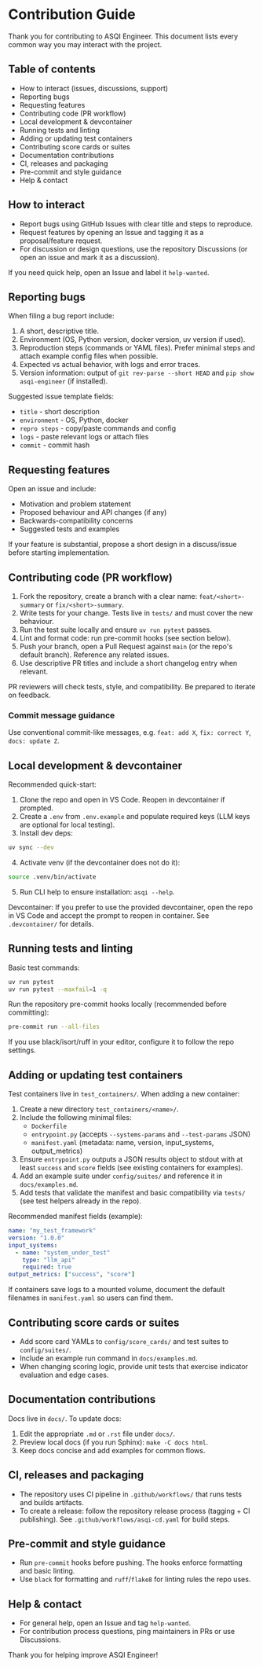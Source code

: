 # Contribution Guide

Thank you for contributing to ASQI Engineer. This document lists every common way you may interact with the project.

## Table of contents
- How to interact (issues, discussions, support)
- Reporting bugs
- Requesting features
- Contributing code (PR workflow)
- Local development & devcontainer
- Running tests and linting
- Adding or updating test containers
- Contributing score cards or suites
- Documentation contributions
- CI, releases and packaging
- Pre-commit and style guidance
- Help & contact

## How to interact

- Report bugs using GitHub Issues with clear title and steps to reproduce.
- Request features by opening an Issue and tagging it as a proposal/feature request.
- For discussion or design questions, use the repository Discussions (or open an issue and mark it as a discussion).

If you need quick help, open an Issue and label it `help-wanted`.

## Reporting bugs

When filing a bug report include:

1. A short, descriptive title.
2. Environment (OS, Python version, docker version, uv version if used).
3. Reproduction steps (commands or YAML files). Prefer minimal steps and attach example config files when possible.
4. Expected vs actual behavior, with logs and error traces.
5. Version information: output of `git rev-parse --short HEAD` and `pip show asqi-engineer` (if installed).

Suggested issue template fields:
- `title` - short description
- `environment` - OS, Python, docker
- `repro steps` - copy/paste commands and config
- `logs` - paste relevant logs or attach files
- `commit` - commit hash

## Requesting features

Open an issue and include:

- Motivation and problem statement
- Proposed behaviour and API changes (if any)
- Backwards-compatibility concerns
- Suggested tests and examples

If your feature is substantial, propose a short design in a discuss/issue before starting implementation.

## Contributing code (PR workflow)

1. Fork the repository, create a branch with a clear name: `feat/<short>-summary` or `fix/<short>-summary`.
2. Write tests for your change. Tests live in `tests/` and must cover the new behaviour.
3. Run the test suite locally and ensure `uv run pytest` passes.
4. Lint and format code: run pre-commit hooks (see section below).
5. Push your branch, open a Pull Request against `main` (or the repo's default branch). Reference any related issues.
6. Use descriptive PR titles and include a short changelog entry when relevant.

PR reviewers will check tests, style, and compatibility. Be prepared to iterate on feedback.

### Commit message guidance

Use conventional commit-like messages, e.g. `feat: add X`, `fix: correct Y`, `docs: update Z`.

## Local development & devcontainer

Recommended quick-start:

1. Clone the repo and open in VS Code. Reopen in devcontainer if prompted.
2. Create a `.env` from `.env.example` and populate required keys (LLM keys are optional for local testing).
3. Install dev deps:

```bash
uv sync --dev
```

4. Activate venv (if the devcontainer does not do it):

```bash
source .venv/bin/activate
```

5. Run CLI help to ensure installation: `asqi --help`.

Devcontainer: If you prefer to use the provided devcontainer, open the repo in VS Code and accept the prompt to reopen in container. See `.devcontainer/` for details.

## Running tests and linting

Basic test commands:

```bash
uv run pytest
uv run pytest --maxfail=1 -q
```

Run the repository pre-commit hooks locally (recommended before committing):

```bash
pre-commit run --all-files
```

If you use black/isort/ruff in your editor, configure it to follow the repo settings.

## Adding or updating test containers

Test containers live in `test_containers/`. When adding a new container:

1. Create a new directory `test_containers/<name>/`.
2. Include the following minimal files:
   - `Dockerfile`
   - `entrypoint.py` (accepts `--systems-params` and `--test-params` JSON)
   - `manifest.yaml` (metadata: name, version, input_systems, output_metrics)
3. Ensure `entrypoint.py` outputs a JSON results object to stdout with at least `success` and `score` fields (see existing containers for examples).
4. Add an example suite under `config/suites/` and reference it in `docs/examples.md`.
5. Add tests that validate the manifest and basic compatibility via `tests/` (see test helpers already in the repo).

Recommended manifest fields (example):

```yaml
name: "my_test_framework"
version: "1.0.0"
input_systems:
  - name: "system_under_test"
    type: "llm_api"
    required: true
output_metrics: ["success", "score"]
```

If containers save logs to a mounted volume, document the default filenames in `manifest.yaml` so users can find them.

## Contributing score cards or suites

- Add score card YAMLs to `config/score_cards/` and test suites to `config/suites/`.
- Include an example run command in `docs/examples.md`.
- When changing scoring logic, provide unit tests that exercise indicator evaluation and edge cases.

## Documentation contributions

Docs live in `docs/`. To update docs:

1. Edit the appropriate `.md` or `.rst` file under `docs/`.
2. Preview local docs (if you run Sphinx): `make -C docs html`.
3. Keep docs concise and add examples for common flows.

## CI, releases and packaging

- The repository uses CI pipeline in `.github/workflows/` that runs tests and builds artifacts.
- To create a release: follow the repository release process (tagging + CI publishing). See `.github/workflows/asqi-cd.yaml` for build steps.

## Pre-commit and style guidance

- Run `pre-commit` hooks before pushing. The hooks enforce formatting and basic linting.
- Use `black` for formatting and `ruff`/`flake8` for linting rules the repo uses.

## Help & contact

- For general help, open an Issue and tag `help-wanted`.
- For contribution process questions, ping maintainers in PRs or use Discussions.

Thank you for helping improve ASQI Engineer!
